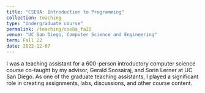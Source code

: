 ```yaml
---
title: "CSE8A: Introduction to Programming"
collection: teaching
type: "Undergraduate course"
permalink: /teaching/cse8a_fa22
venue: "UC San Diego, Computer Science and Engineering"
term: Fall 22
date: 2022-12-07
---
```


I was a teaching assistant for a 600-person introductory computer science course co-taught by my advisor, Gerald Soosairaj, and Sorin Lerner at UC San Diego. As one of the graduate teaching assistants, I played a significant role in creating assignments, labs, discussions, and other course content. 

